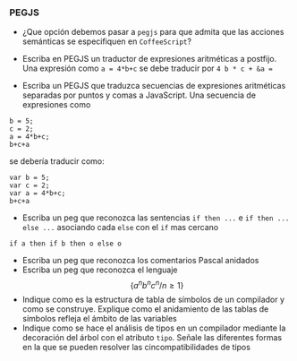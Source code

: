 ### PEGJS

* ¿Que opción debemos pasar a `pegjs` para que admita que las acciones semánticas se especifiquen en `CoffeeScript`?
* Escriba en PEGJS un traductor de expresiones aritméticas a postfijo.  Una expresión como `a = 4*b+c` se debe traducir por `4 b * c + &a = `

* Escriba un PEGJS que traduzca secuencias de expresiones aritméticas separadas por puntos y comas 
a JavaScript.  Una secuencia de expresiones como 
```
b = 5;
c = 2;
a = 4*b+c;
b+c+a 
```
se debería traducir como:
```
var b = 5;
var c = 2;
var a = 4*b+c;
b+c+a
```
* Escriba un peg que reconozca las sentencias `if then ...` e `if then ... else ...` asociando cada `else` con el `if` mas cercano
```
if a then if b then o else o
```
* Escriba un peg que reconozca los comentarios Pascal anidados
* Escriba un peg que reconozca el lenguaje
$$ \{ a^nb^nc^n / n \ge 1 \} $$
* Indique como es la estructura de tabla de símbolos de un compilador y como se construye.
Explique como el anidamiento de las tablas de símbolos refleja el ámbito de las variables
* Indique como se hace el análisis de tipos en un compilador mediante la decoración del árbol con el atributo `tipo`. Señale las diferentes formas en la que se pueden resolver las cincompatibilidades de tipos

